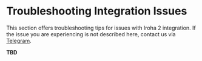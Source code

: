 # Troubleshooting Integration Issues

This section offers troubleshooting tips for issues with Iroha 2
integration. If the issue you are experiencing is not described here,
contact us via [Telegram](https://t.me/hyperledgeriroha).

<!-- TODO: add -->

**TBD**
